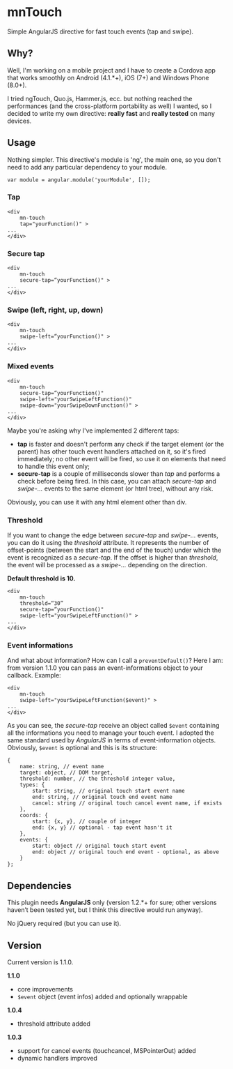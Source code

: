 mnTouch
=======

Simple AngularJS directive for fast touch events (tap and swipe).

## Why?
Well, I'm working on a mobile project and I have to create a Cordova app that works smoothly on Android (4.1.*+), iOS (7+) and Windows Phone (8.0+).

I tried ngTouch, Quo.js, Hammer.js, ecc. but nothing reached the performances (and the cross-platform portability as well) I wanted, so I decided to write my own directive: **really fast** and **really tested** on many devices.

## Usage
Nothing simpler.
This directive's module is 'ng', the main one, so you don't need to add any particular dependency to your module.
	
	var module = angular.module('yourModule', []);


### Tap
	<div 
		mn-touch 
		tap="yourFunction()" >
	...
	</div>


### Secure tap
	<div 
		mn-touch 
		secure-tap=“yourFunction()" >
	...
	</div>


### Swipe (left, right, up, down)
	<div 
		mn-touch 
		swipe-left=“yourFunction()" >
	...
	</div>


### Mixed events
	<div 
		mn-touch 
		secure-tap=“yourFunction()" 
		swipe-left="yourSwipeLeftFunction()" 
		swipe-down="yourSwipeDownFunction()" >
	...
	</div>

Maybe you're asking why I've implemented 2 different taps:
- **tap** is faster and doesn't perform any check if the target element (or the parent) has other touch event handlers attached on it, so it's fired immediately; no other event will be fired, so use it on elements that need to handle this event only;
- **secure-tap** is a couple of milliseconds slower than *tap* and performs a check before being fired. In this case, you can attach *secure-tap* and *swipe-...* events to the same element (or html tree), without any risk.

Obviously, you can use it with any html element other than div.

### Threshold
If you want to change the edge between *secure-tap* and *swipe-…* events, you can do it using the *threshold* attribute. It represents the number of offset-points (between the start and the end of the touch) under which the event is recognized as a *secure-tap*. If the offset is higher than *threshold*, the event will be processed as a *swipe-…* depending on the direction.

**Default threshold is 10.**
	
	<div 
		mn-touch 
		threshold=“30”
		secure-tap=“yourFunction()" 
		swipe-left="yourSwipeLeftFunction()" >
	...
	</div>
	
### Event informations
And what about information? How can I call a `preventDefault()`? Here I am: from version 1.1.0 you can pass an event-informations object to your callback. Example:

	<div 
		mn-touch 
		swipe-left="yourSwipeLeftFunction($event)" >
	...
	</div>

As you can see, the *secure-tap* receive an object called `$event` containing all the informations you need to manage your touch event. I adopted the same standard used by *AngularJS* in terms of event-information objects.
Obviously, `$event` is optional and this is its structure:

	{		name: string, // event name
		target: object, // DOM target,
		threshold: number, // the threshold integer value,
		types: {
			start: string, // original touch start event name
			end: string, // original touch end event name
			cancel: string // original touch cancel event name, if exists
		},
		coords: {
			start: {x, y}, // couple of integer
			end: {x, y} // optional - tap event hasn't it
		},
		events: {
			start: object // original touch start event
			end: object // original touch end event - optional, as above
		}
	};


## Dependencies
This plugin needs **AngularJS** only (version 1.2.*+ for sure; other versions haven’t been tested yet, but I think this directive would run anyway).

No jQuery required (but you can use it).

## Version
Current version is 1.1.0.

**1.1.0**
- core improvements
- `$event` object (event infos) added and optionally wrappable

**1.0.4**
- threshold attribute added

**1.0.3**
- support for cancel events (touchcancel, MSPointerOut) added 
- dynamic handlers improved